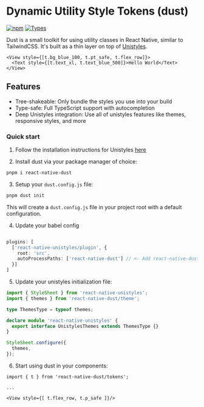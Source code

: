 # Dynamic Utility Style Tokens (dust)

[![npm](https://img.shields.io/npm/v/react-native-dust)](https://www.npmjs.com/package/react-native-dust)
[![Types](https://img.shields.io/npm/types/react-native-dust.svg)](https://www.npmjs.com/package/react-native-dust)

Dust is a small toolkit for using utility classes in React Native, similar to TailwindCSS. It's built as a thin layer on top of [Unistyles](https://www.unistyl.es/v3/start/introduction).

```tsx
<View style={[t.bg_blue_100, t.pt_safe, t.flex_row]}>
  <Text style={[t.text_xl, t.text_blue_500]}>Hello World</Text>
</View>
```

## Features
 - Tree-shakeable: Only bundle the styles you use into your build
 - Type-safe: Full TypeScript support with autocompletion
 - Deep Unistyles integration: Use all of unistyles features like themes, responsive styles, and more

### Quick start

1. Follow the installation instructions for Unistyles [here](https://www.unistyl.es/v3/start/getting-started)

2. Install dust via your package manager of choice:
```bash
pnpm i react-native-dust
```

3. Setup your `dust.config.js` file:
```bash
pnpm dust init
```
This will create a `dust.config.js` file in your project root with a default configuration.

4. Update your babel config
```ts

plugins: [
  ['react-native-unistyles/plugin', {
    root: 'src',
    autoProcessPaths: ['react-native-dust'] // <- Add react-native-dust to autoProcessPaths
  }]  
]
```

5. Update your unistyles initialization file:
```ts
import { StyleSheet } from 'react-native-unistyles';
import { themes } from 'react-native-dust/theme';

type ThemesType = typeof themes;

declare module 'react-native-unistyles' {
  export interface UnistylesThemes extends ThemesType {}
}

StyleSheet.configure({
  themes,
});

```

6. Start using dust in your components:
```tsx
import { t } from 'react-native-dust/tokens'; 

...

<View style={[ t.flex_row, t.p_safe ]}/>
```